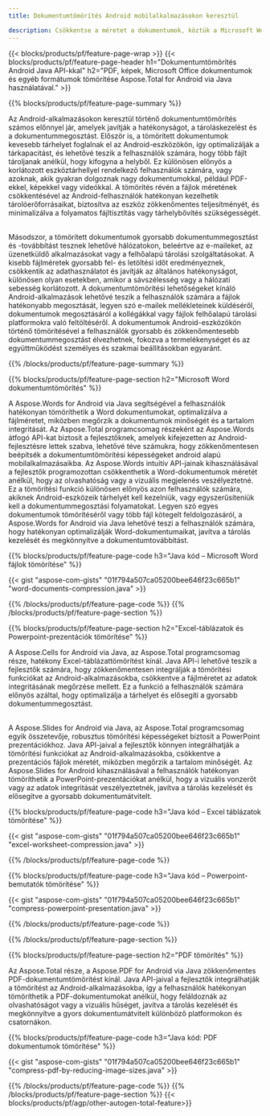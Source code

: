 ```yaml
---
title: Dokumentumtömörítés Android mobilalkalmazásokon keresztül

description: Csökkentse a méretet a dokumentumok, köztük a Microsoft Word, Excel, PowerPoint, PDF és Képek tömörítésével a mobilalkalmazáson keresztül. Tesztelje online a tömörítési eredményt.
---
```


{{< blocks/products/pf/feature-page-wrap >}}
{{< blocks/products/pf/feature-page-header h1="Dokumentumtömörítés Android Java API-kkal" h2="PDF, képek, Microsoft Office dokumentumok és egyéb formátumok tömörítése Aspose.Total for Android via Java használatával." >}}

{{% blocks/products/pf/feature-page-summary %}}

Az Android-alkalmazásokon keresztül történő dokumentumtömörítés számos előnnyel jár, amelyek javítják a hatékonyságot, a tároláskezelést és a dokumentummegosztást. Először is, a tömörített dokumentumok kevesebb tárhelyet foglalnak el az Android-eszközökön, így optimalizálják a tárkapacitást, és lehetővé teszik a felhasználók számára, hogy több fájlt tároljanak anélkül, hogy kifogyna a helyből. Ez különösen előnyös a korlátozott eszköztárhellyel rendelkező felhasználók számára, vagy azoknak, akik gyakran dolgoznak nagy dokumentumokkal, például PDF-ekkel, képekkel vagy videókkal. A tömörítés révén a fájlok méretének csökkentésével az Android-felhasználók hatékonyan kezelhetik tárolóerőforrásaikat, biztosítva az eszköz zökkenőmentes teljesítményét, és minimalizálva a folyamatos fájltisztítás vagy tárhelybővítés szükségességét. <br /><br />

Másodszor, a tömörített dokumentumok gyorsabb dokumentummegosztást és -továbbítást tesznek lehetővé hálózatokon, beleértve az e-maileket, az üzenetküldő alkalmazásokat vagy a felhőalapú tárolási szolgáltatásokat. A kisebb fájlméretek gyorsabb fel- és letöltési időt eredményeznek, csökkentik az adathasználatot és javítják az általános hatékonyságot, különösen olyan esetekben, amikor a sávszélesség vagy a hálózati sebesség korlátozott. A dokumentumtömörítési lehetőségeket kínáló Android-alkalmazások lehetővé teszik a felhasználók számára a fájlok hatékonyabb megosztását, legyen szó e-mailek mellékleteinek küldéséről, dokumentumok megosztásáról a kollégákkal vagy fájlok felhőalapú tárolási platformokra való feltöltéséről. A dokumentumok Android-eszközökön történő tömörítésével a felhasználók gyorsabb és zökkenőmentesebb dokumentummegosztást élvezhetnek, fokozva a termelékenységet és az együttműködést személyes és szakmai beállításokban egyaránt.

{{% /blocks/products/pf/feature-page-summary  %}}

{{% blocks/products/pf/feature-page-section  h2="Microsoft Word dokumentumtömörítés" %}}

A Aspose.Words for Android via Java segítségével a felhasználók hatékonyan tömöríthetik a Word dokumentumokat, optimalizálva a fájlméretet, miközben megőrzik a dokumentumok minőségét és a tartalom integritását. Az Aspose.Total programcsomag részeként az Aspose.Words átfogó API-kat biztosít a fejlesztőknek, amelyek kifejezetten az Android-fejlesztésre lettek szabva, lehetővé téve számukra, hogy zökkenőmentesen beépítsék a dokumentumtömörítési képességeket android alapú mobilalkalmazásaikba. Az Aspose.Words intuitív API-jainak kihasználásával a fejlesztők programozottan csökkenthetik a Word-dokumentumok méretét anélkül, hogy az olvashatóság vagy a vizuális megjelenés veszélyeztetné. Ez a tömörítési funkció különösen előnyös azon felhasználók számára, akiknek Android-eszközeik tárhelyét kell kezelniük, vagy egyszerűsíteniük kell a dokumentummegosztási folyamatokat. Legyen szó egyes dokumentumok tömörítéséről vagy több fájl kötegelt feldolgozásáról, a Aspose.Words for Android via Java lehetővé teszi a felhasználók számára, hogy hatékonyan optimalizálják Word-dokumentumaikat, javítva a tárolás kezelését és megkönnyítve a dokumentumtovábbítást.

{{% blocks/products/pf/feature-page-code h3="Java kód – Microsoft Word fájlok tömörítése" %}}

{{< gist "aspose-com-gists" "01f794a507ca05200bee646f23c665b1" "word-documents-compression.java" >}}

{{% /blocks/products/pf/feature-page-code  %}}
{{% /blocks/products/pf/feature-page-section %}}

{{% blocks/products/pf/feature-page-section  h2="Excel-táblázatok és Powerpoint-prezentációk tömörítése" %}}

A Aspose.Cells for Android via Java, az Aspose.Total programcsomag része, hatékony Excel-táblázattömörítést kínál. Java API-i lehetővé teszik a fejlesztők számára, hogy zökkenőmentesen integrálják a tömörítési funkciókat az Android-alkalmazásokba, csökkentve a fájlméretet az adatok integritásának megőrzése mellett. Ez a funkció a felhasználók számára előnyös azáltal, hogy optimalizálja a tárhelyet és elősegíti a gyorsabb dokumentummegosztást. <br /><br />

A Aspose.Slides for Android via Java, az Aspose.Total programcsomag egyik összetevője, robusztus tömörítési képességeket biztosít a PowerPoint prezentációkhoz. Java API-jaival a fejlesztők könnyen integrálhatják a tömörítési funkciókat az Android-alkalmazásokba, csökkentve a prezentációs fájlok méretét, miközben megőrzik a tartalom minőségét. Az Aspose.Slides for Android kihasználásával a felhasználók hatékonyan tömöríthetik a PowerPoint-prezentációkat anélkül, hogy a vizuális vonzerőt vagy az adatok integritását veszélyeztetnék, javítva a tárolás kezelését és elősegítve a gyorsabb dokumentumátvitelt.

{{% blocks/products/pf/feature-page-code h3="Java kód – Excel táblázatok tömörítése" %}}

{{< gist "aspose-com-gists" "01f794a507ca05200bee646f23c665b1" "excel-worksheet-compression.java" >}}

{{% /blocks/products/pf/feature-page-code  %}}

{{% blocks/products/pf/feature-page-code h3="Java kód – Powerpoint-bemutatók tömörítése" %}}

{{< gist "aspose-com-gists" "01f794a507ca05200bee646f23c665b1" "compress-powerpoint-presentation.java" >}}

{{% /blocks/products/pf/feature-page-code  %}}

{{% /blocks/products/pf/feature-page-section %}}

{{% blocks/products/pf/feature-page-section  h2="PDF tömörítés" %}}

Az Aspose.Total része, a Aspose.PDF for Android via Java zökkenőmentes PDF-dokumentumtömörítést kínál. Java API-jaival a fejlesztők integrálhatják a tömörítést az Android-alkalmazásokba, így a felhasználók hatékonyan tömöríthetik a PDF-dokumentumokat anélkül, hogy feláldoznák az olvashatóságot vagy a vizuális hűséget, javítva a tárolás kezelését és megkönnyítve a gyors dokumentumátvitelt különböző platformokon és csatornákon.

{{% blocks/products/pf/feature-page-code h3="Java kód: PDF dokumentumok tömörítése" %}}

{{< gist "aspose-com-gists" "01f794a507ca05200bee646f23c665b1" "compress-pdf-by-reducing-image-sizes.java" >}}

{{% /blocks/products/pf/feature-page-code  %}}
{{% /blocks/products/pf/feature-page-section %}}
{{< blocks/products/pf/agp/other-autogen-total-feature>}}